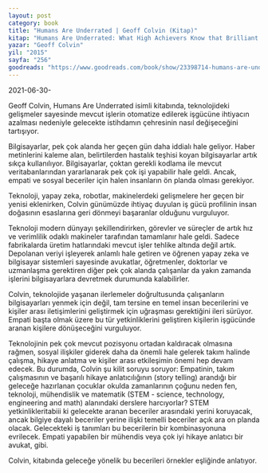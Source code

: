 ```yaml
---
layout: post
category: book
title: "Humans Are Underrated | Geoff Colvin (Kitap)"
kitap: "Humans Are Underrated: What High Achievers Know that Brilliant Machines Never Will"
yazar: "Geoff Colvin"
yil: "2015"
sayfa: "256"
goodreads: "https://www.goodreads.com/book/show/23398714-humans-are-underrated"
---
```


2021-06-30-

Geoff Colvin, Humans Are Underrated isimli kitabında, teknolojideki gelişmeler sayesinde mevcut işlerin otomatize edilerek işgücüne ihtiyacın azalması nedeniyle gelecekte istihdamın çehresinin nasıl değişeceğini tartışıyor.

Bilgisayarlar, pek çok alanda her geçen gün daha iddialı hale geliyor. Haber metinlerini kaleme alan, belirtilerden hastalık teşhisi koyan bilgisayarlar artık sıkça kullanılıyor. Bilgisayarlar, çoktan gerekli kodlama ile mevcut veritabanlarından yararlanarak pek çok işi yapabilir hale geldi. Ancak, empati ve sosyal beceriler için halen insanların ön planda olması gerekiyor.

Teknoloji, yapay zeka, robotlar, makinelerdeki gelişmelere her geçen bir yenisi eklenirken, Colvin günümüzde ihtiyaç duyulan iş gücü profilinin insan doğasının esaslarına geri dönmeyi başaranlar olduğunu vurguluyor.

Teknoloji modern dünyayı şekillendirirken, görevler ve süreçler de artık hız ve verimlilik odaklı makineler tarafından tamamlanır hale geldi. Sadece fabrikalarda üretim hatlarındaki mevcut işler tehlike altında değil artık. Depolanan veriyi işleyerek anlamlı hale getiren ve öğrenen yapay zeka ve bilgisayar sistemleri sayesinde avukatlar, öğretmenler, doktorlar ve uzmanlaşma gerektiren diğer pek çok alanda çalışanlar da yakın zamanda işlerini bilgisayarlara devretmek durumunda kalabilirler.

Colvin, teknolojide yaşanan ilerlemeler doğrultusunda çalışanların bilgisayarları yenmek için değil, tam tersine en temel insan becerilerini ve kişiler arası iletişimlerini geliştirmek için uğraşması gerektiğini ileri sürüyor. Empati başta olmak üzere bu tür yetkinliklerini geliştiren kişilerin işgücünde aranan kişilere dönüşeceğini vurguluyor.

Teknolojinin pek çok mevcut pozisyonu ortadan kaldıracak olmasına rağmen, sosyal ilişkiler giderek daha da önemli hale gelerek takım halinde çalışma, hikaye anlatma ve kişiler arası etkileşimin önemi hep devam edecek. Bu durumda, Colvin şu kilit soruyu soruyor: Empatinin, takım çalışmasının ve başarılı hikaye anlatıcılığının (story telling) arandığı bir geleceğe hazırlanan çocuklar okulda zamanlarının çoğunu neden fen, teknoloji, mühendislik ve matematik (STEM - science, technology, engineering and math) alanındaki derslere harcıyorlar? STEM yetkinlikleritabiii ki gelecekte aranan beceriler arasındaki yerini koruyacak, ancak bilgiye dayalı beceriler yerine ilişki temelli beceriler açık ara on planda olacak. Gelecekteki iş tanımları bu becerilerin bir kombinasyonuna evrilecek. Empati yapabilen bir mühendis veya çok iyi hikaye anlatıcı bir avukat, gibi.

Colvin, kitabında geleceğe yönelik bu becerileri örnekler eşliğinde anlatıyor.
